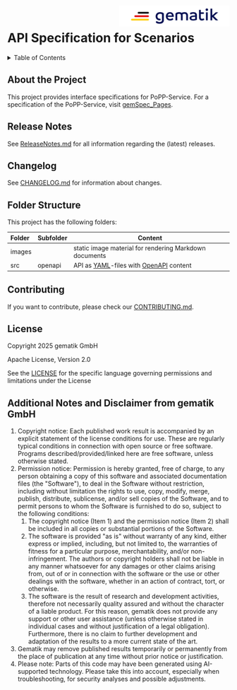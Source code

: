 <img align="right" width="250" height="47" src="images/Gematik_Logo_Flag_With_Background.png"/><br/>

# API Specification for Scenarios

<details>
  <summary>Table of Contents</summary>
  <ol>
    <li><a href="#about-the-project">About The Project</a></li>
    <li><a href="#release-notes">Release Notes</a></li>
    <li><a href="#changelog">Changelog</a></li>
    <li><a href="#folder-structure">Folder Structure</a></li>
    <li><a href="#contributing">Contributing</a></li>
    <li><a href="#license">License</a></li>
  </ol>
</details>

## About the Project
This project provides interface specifications for PoPP-Service.
For a specification of the PoPP-Service, visit [gemSpec_Pages][].

## Release Notes
See [ReleaseNotes.md](./ReleaseNotes.md) for all information regarding the
(latest) releases.

## Changelog
See [CHANGELOG.md](./CHANGELOG.md) for information about changes.

## Folder Structure
This project has the following folders:

| Folder | Subfolder | Content                                                |
|:-------|-----------|--------------------------------------------------------|
| images |           | static image material for rendering Markdown documents |
| src    | openapi   | API as [YAML][]-files with [OpenAPI][] content         | 

## Contributing
If you want to contribute, please check our [CONTRIBUTING.md](./CONTRIBUTING.md).

## License

Copyright 2025 gematik GmbH

Apache License, Version 2.0

See the [LICENSE](./LICENSE) for the specific language governing permissions and limitations under the License

## Additional Notes and Disclaimer from gematik GmbH

1. Copyright notice: Each published work result is accompanied by an explicit statement of the license conditions for use. These are regularly typical conditions in connection with open source or free software. Programs described/provided/linked here are free software, unless otherwise stated.
2. Permission notice: Permission is hereby granted, free of charge, to any person obtaining a copy of this software and associated documentation files (the "Software"), to deal in the Software without restriction, including without limitation the rights to use, copy, modify, merge, publish, distribute, sublicense, and/or sell copies of the Software, and to permit persons to whom the Software is furnished to do so, subject to the following conditions:
    1. The copyright notice (Item 1) and the permission notice (Item 2) shall be included in all copies or substantial portions of the Software.
    2. The software is provided "as is" without warranty of any kind, either express or implied, including, but not limited to, the warranties of fitness for a particular purpose, merchantability, and/or non-infringement. The authors or copyright holders shall not be liable in any manner whatsoever for any damages or other claims arising from, out of or in connection with the software or the use or other dealings with the software, whether in an action of contract, tort, or otherwise.
    3. The software is the result of research and development activities, therefore not necessarily quality assured and without the character of a liable product. For this reason, gematik does not provide any support or other user assistance (unless otherwise stated in individual cases and without justification of a legal obligation). Furthermore, there is no claim to further development and adaptation of the results to a more current state of the art.
3. Gematik may remove published results temporarily or permanently from the place of publication at any time without prior notice or justification.
4. Please note: Parts of this code may have been generated using AI-supported technology. Please take this into account, especially when troubleshooting, for security analyses and possible adjustments.

[OpenAPI]:https://www.openapis.org/
[YAML]:https://yaml.org/
[gemSpec_Pages]:https://gemspec.gematik.de/docs/gemSpec/
